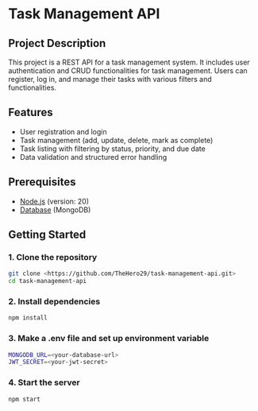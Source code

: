 # Task Management API

## Project Description

This project is a REST API for a task management system. It includes user authentication and CRUD functionalities for task management. Users can register, log in, and manage their tasks with various filters and functionalities.

## Features

- User registration and login
- Task management (add, update, delete, mark as complete)
- Task listing with filtering by status, priority, and due date
- Data validation and structured error handling

## Prerequisites

- [Node.js](https://nodejs.org/) (version: 20)
- [Database](https://www.mongodb.com/try/download/community) (MongoDB)

## Getting Started

### 1. Clone the repository

```bash
git clone <https://github.com/TheHero29/task-management-api.git>
cd task-management-api
```

### 2. Install dependencies

```bash
npm install
```

### 3. Make a .env file and set up environment variable

```bash
MONGODB_URL=<your-database-url>
JWT_SECRET=<your-jwt-secret>
```

### 4. Start the server

```bash
npm start
```
